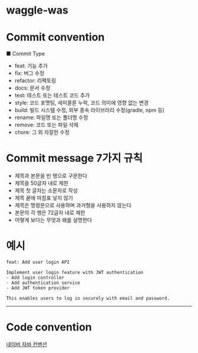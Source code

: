 # waggle-was

# Commit convention
■ Commit Type
- feat: 기능 추가
- fix: 버그 수정 
- refactor: 리팩토링 
- docs: 문서 수정 
- test: 테스트 또는 테스트 코드 추가
- style: 코드 포맷팅, 세미콜론 누락, 코드 의미에 영향 없는 변경
- build: 빌드 시스템 수정, 외부 종속 라이브러리 수정(gradle, npm 등) 
- rename: 파일명 또는 폴더명 수정 
- remove: 코드 또는 파일 삭제 
- chore: 그 외 자잘한 수정

# Commit message 7가지 규칙
 
- 제목과 본문을 빈 행으로 구문한다
- 제목을 50글자 내로 제한
- 제목 첫 글자는 소문자로 작성
- 제목 끝에 마침표 넣지 않기
- 제목은 명령문으로 사용하며 과거형을 사용하지 않는다
- 본문의 각 행은 72글자 내로 제한
- 어떻게 보다는 무엇과 왜를 설명한다


# 예시
```
feat: Add user login API

Implement user login feature with JWT authentication
- Add login controller
- Add authentication service
- Add JWT token provider

This enables users to log in securely with email and password.
```
---
# Code convention
[네이버 자바 컨벤션](https://naver.github.io/hackday-conventions-java/#newline-after-annotation)
